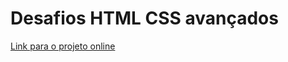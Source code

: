 # Desafios HTML CSS avançados

[Link para o projeto online](https://fernando-n.github.io/desafio-html-css-avancado-dev-quest/)

